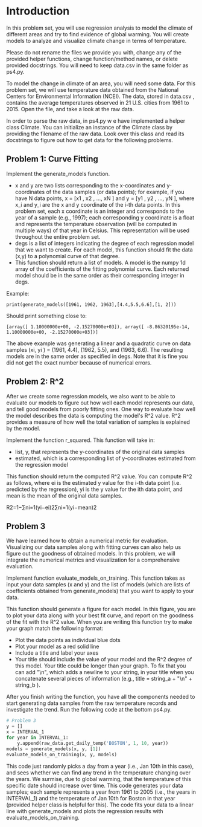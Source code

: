 # Introduction
In this problem set, you will use regression analysis to model the climate of different areas and try to find evidence of global warming. You will create models to analyze and visualize climate change in terms of temperature. 

Please do not rename the files we provide you with, change any of the provided helper functions, change function/method names, or delete provided docstrings. You will need to keep data.csv in the same folder as ps4.py.

To model the change in climate of an area, you will need some data. For this problem set, we will use temperature data obtained from the National Centers for Environmental Information (NCEI). The data, stored in data.csv , contains the average temperatures observed in 21 U.S. cities from 1961 to 2015. Open the file, and take a look at the raw data.

In order to parse the raw data, in ps4.py w e have implemented a helper class Climate. You can initialize an instance of the Climate class by providing the filename of the raw data. Look over this class and read its docstrings to figure out how to get data for the following problems.

## Problem 1: Curve Fitting
Implement the generate_models function.

* x and y are two lists corresponding to the x-coordinates and y-coordinates of the data samples (or data points); for example, if you have N data points, x = [x1 , x2 , ..., xN ] and y = [y1 , y2 , ..., yN ], where x_i and y_i are the x and y coordinate of the i-th data points. In this problem set, each x coordinate is an integer and corresponds to the year of a sample (e.g., 1997); each corresponding y coordinate is a float and represents the temperature observation (will be computed in multiple ways) of that year in Celsius. This representation will be used throughout the entire problem set.
* degs is a list of integers indicating the degree of each regression model that we want to create. For each model, this function should fit the data (x,y) to a polynomial curve of that degree.
* This function should return a list of models. A model is the numpy 1d array of the coefficients of the fitting polynomial curve. Each returned model should be in the same order as their corresponding integer in degs.

Example:

    print(generate_models([1961, 1962, 1963],[4.4,5.5,6.6],[1, 2]))
    
Should print something close to:

    [array([ 1.10000000e+00, -2.15270000e+03]), array([ -8.86320195e-14, 1.10000000e+00, -2.15270000e+03])]
    
The above example was generating a linear and a quadratic curve on data samples (xi, yi ) = (1961, 4.4), (1962, 5.5), and (1963, 6.6). The resulting models are in the same order as specified in degs. Note that it is fine you did not get the exact number because of numerical errors.

## Problem 2: R^2
After we create some regression models, we also want to be able to evaluate our models to figure out how well each model represents our data, and tell good models from poorly fitting ones. One way to evaluate how well the model describes the data is computing the model's R^2 value. R^2 provides a measure of how well the total variation of samples is explained by the model.

Implement the function r_squared. This function will take in:

* list, y, that represents the y-coordinates of the original data samples
* estimated, which is a corresponding list of y-coordinates estimated from the regression model

This function should return the computed R^2 value. You can compute R^2 as follows, where  ei  is the estimated y value for the i-th data point (i.e. predicted by the regression),  yi  is the y value for the ith data point, and  mean  is the mean of the original data samples.

R2=1−∑ni=1(yi−ei)2∑ni=1(yi−mean)2

## Problem 3
We have learned how to obtain a numerical metric for evaluation. Visualizing our data samples along with fitting curves can also help us figure out the goodness of obtained models. In this problem, we will integrate the numerical metrics and visualization for a comprehensive evaluation.

Implement function evaluate_models_on_training. This function takes as input your data samples (x and y) and the list of models (which are lists of coefficients obtained from generate_models) that you want to apply to your data.

This function should generate a figure for each model. In this figure, you are to plot your data along with your best fit curve, and report on the goodness of the fit with the R^2 value. When you are writing this function try to make your graph match the following format:

* Plot the data points as individual blue dots
* Plot your model as a red solid line
* Include a title and label your axes
* Your title should include the value of your model and the R^2 degree of this model. Your title could be longer than your graph. To fix that you can add "\n", which adds a newline to your string, in your title when you concatenate several pieces of information (e.g., title = string_a + "\n" + string_b ).

After you finish writing the function, you have all the components needed to start generating data samples from the raw temperature records and investigate the trend. Run the following code at the bottom ps4.py.

```python
# Problem 3
y = []
x = INTERVAL_1
for year in INTERVAL_1:
    y.append(raw_data.get_daily_temp('BOSTON', 1, 10, year))
models = generate_models(x, y, [1])
evaluate_models_on_training(x, y, models)
```
This code just randomly picks a day from a year (i.e., Jan 10th in this case), and sees whether we can find any trend in the temperature changing over the years. We surmise, due to global warming, that the temperature of this specific date should increase over time. This code generates your data samples; each sample represents a year from 1961 to 2005 (i.e., the years in INTERVAL_1) and the temperature of Jan 10th for Boston in that year (provided helper class is helpful for this). The code fits your data to a linear line with generate_models and plots the regression results with evaluate_models_on_training.
